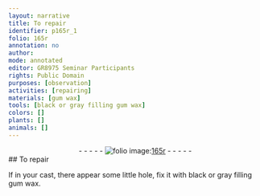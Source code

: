 ```yaml
---
layout: narrative
title: To repair
identifier: p165r_1
folio: 165r
annotation: no
author:
mode: annotated
editor: GR8975 Seminar Participants
rights: Public Domain
purposes: [observation]
activities: [repairing]
materials: [gum wax]
tools: [black or gray filling gum wax]
colors: []
plants: []
animals: []
---
```


 <div class="folio" align="center">- - - - - <a href="http://gallica.bnf.fr/ark:/12148/btv1b9059316c/f336.item" target="_blank"><img src="https://cu-mkp.github.io/GR8975-edition/assets/photo-icon.png" alt="folio image: " style="display:inline-block; margin-bottom:-3px;"/>165r</a> - - - - - </div> <span class="activity"></span> 
## To repair

 
If in your cast, there appear some little hole, fix it with <span class="tool">black or gray filling <span class="material">gum wax</span></span>.
 